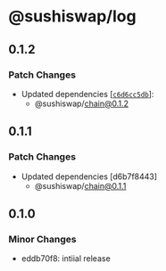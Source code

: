 # @sushiswap/log

## 0.1.2

### Patch Changes

- Updated dependencies [[`c6d6cc5db`](https://github.com/sushiswap/sushiswap/commit/c6d6cc5db4cc614f3931ee3a325547967c86c51a)]:
  - @sushiswap/chain@0.1.2

## 0.1.1

### Patch Changes

- Updated dependencies [d6b7f8443]
  - @sushiswap/chain@0.1.1

## 0.1.0

### Minor Changes

- eddb70f8: intiial release

